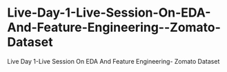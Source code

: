 # Live-Day-1-Live-Session-On-EDA-And-Feature-Engineering--Zomato-Dataset
Live Day 1-Live Session On EDA And Feature Engineering- Zomato Dataset
